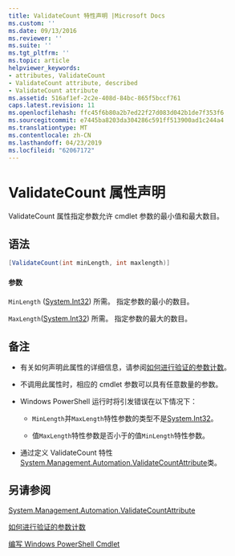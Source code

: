 ```yaml
---
title: ValidateCount 特性声明 |Microsoft Docs
ms.custom: ''
ms.date: 09/13/2016
ms.reviewer: ''
ms.suite: ''
ms.tgt_pltfrm: ''
ms.topic: article
helpviewer_keywords:
- attributes, ValidateCount
- ValidateCount attribute, described
- ValidateCount attribute
ms.assetid: 516af1ef-2c2e-408d-84bc-865f5bccf761
caps.latest.revision: 11
ms.openlocfilehash: ffc45f6b80a2b7ed22f27d083d042b1de7f353f6
ms.sourcegitcommit: e7445ba8203da304286c591ff513900ad1c244a4
ms.translationtype: MT
ms.contentlocale: zh-CN
ms.lasthandoff: 04/23/2019
ms.locfileid: "62067172"
---
```

# <a name="validatecount-attribute-declaration"></a>ValidateCount 属性声明

ValidateCount 属性指定参数允许 cmdlet 参数的最小值和最大数目。

## <a name="syntax"></a>语法

```csharp
[ValidateCount(int minLength, int maxlength)]
```

#### <a name="parameters"></a>参数

`MinLength` ([System.Int32][]) 所需。 指定参数的最小的数目。

`MaxLength`([System.Int32][]) 所需。 指定参数的最大的数目。

## <a name="remarks"></a>备注

- 有关如何声明此属性的详细信息，请参阅[如何进行验证的参数计数][]。

- 不调用此属性时，相应的 cmdlet 参数可以具有任意数量的参数。

- Windows PowerShell 运行时将引发错误在以下情况下：

    - `MinLength`并`MaxLength`特性参数的类型不是[System.Int32][]。

    - 值`MaxLength`特性参数是否小于的值`MinLength`特性参数。

- 通过定义 ValidateCount 特性[System.Management.Automation.ValidateCountAttribute][]类。

## <a name="see-also"></a>另请参阅

[System.Management.Automation.ValidateCountAttribute][]

[如何进行验证的参数计数][]

[编写 Windows PowerShell Cmdlet][]

[如何进行验证的参数计数]: how-to-validate-an-argument-count.md
[编写 Windows PowerShell Cmdlet]: writing-a-windows-powershell-cmdlet.md

[System.Int32]: /dotnet/api/System.Int32
[System.Management.Automation.ValidateCountAttribute]: /dotnet/api/System.Management.Automation.ValidateCountAttribute
